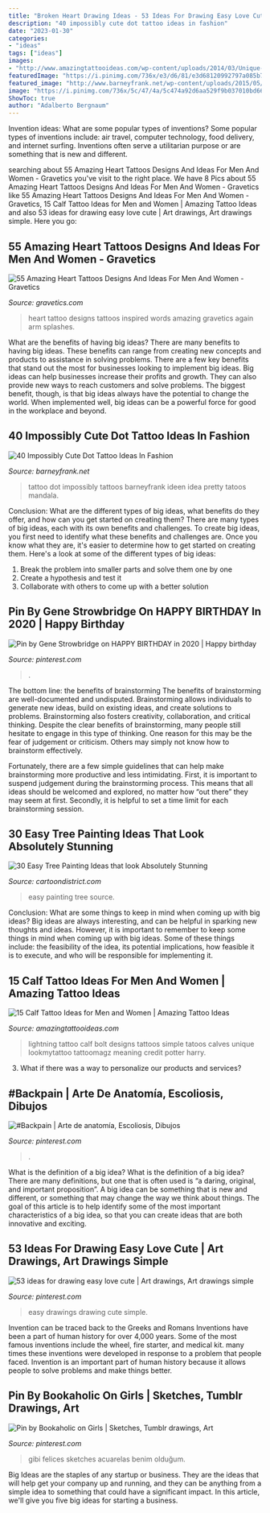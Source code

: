```yaml
---
title: "Broken Heart Drawing Ideas - 53 Ideas For Drawing Easy Love Cute"
description: "40 impossibly cute dot tattoo ideas in fashion"
date: "2023-01-30"
categories:
- "ideas"
tags: ["ideas"]
images:
- "http://www.amazingtattooideas.com/wp-content/uploads/2014/03/Unique-lightning-tattoo-idea-on-calf.jpg"
featuredImage: "https://i.pinimg.com/736x/e3/d6/81/e3d68120992797a085b721a85a40eb05.jpg"
featured_image: "http://www.barneyfrank.net/wp-content/uploads/2015/05/40-Impossibly-Cute-dot-tattoo-Ideas-in-Fashion-1.jpg"
image: "https://i.pinimg.com/736x/5c/47/4a/5c474a92d6aa529f9b037010bd66e3f0.jpg"
ShowToc: true
author: "Adalberto Bergnaum"
---
```



Invention ideas: What are some popular types of inventions?
Some popular types of inventions include: air travel, computer technology, food delivery, and internet surfing. Inventions often serve a utilitarian purpose or are something that is new and different.

	

		
searching about 55 Amazing Heart Tattoos Designs And Ideas For Men And Women - Gravetics you've visit to the right place. We have 8 Pics about 55 Amazing Heart Tattoos Designs And Ideas For Men And Women - Gravetics like 55 Amazing Heart Tattoos Designs And Ideas For Men And Women - Gravetics, 15 Calf Tattoo Ideas for Men and Women | Amazing Tattoo Ideas and also 53 ideas for drawing easy love cute | Art drawings, Art drawings simple. Here you go:
		
    
## 55 Amazing Heart Tattoos Designs And Ideas For Men And Women - Gravetics

<img loading=lazy src="https://www.gravetics.com/wp-content/uploads/2016/11/Inspired-by-Love.jpg" onerror="this.onerror=null;this.src='https://tse3.mm.bing.net/th?id=OIP.j4HAgxKhI_TvTAwwX6LGTQHaIW&amp;pid=15.1';" alt="55 Amazing Heart Tattoos Designs And Ideas For Men And Women - Gravetics">

_Source: gravetics.com_

>heart tattoo designs tattoos inspired words amazing gravetics again arm splashes. 

	

What are the benefits of having big ideas?
There are many benefits to having big ideas. These benefits can range from creating new concepts and products to assistance in solving problems. There are a few key benefits that stand out the most for businesses looking to implement big ideas. 
Big ideas can help businesses increase their profits and growth. They can also provide new ways to reach customers and solve problems. The biggest benefit, though, is that big ideas always have the potential to change the world. When implemented well, big ideas can be a powerful force for good in the workplace and beyond.

    
## 40 Impossibly Cute Dot Tattoo Ideas In Fashion

<img loading=lazy src="http://www.barneyfrank.net/wp-content/uploads/2015/05/40-Impossibly-Cute-dot-tattoo-Ideas-in-Fashion-1.jpg" onerror="this.onerror=null;this.src='https://tse3.mm.bing.net/th?id=OIP.705rnu1Joli3s6_Mus-lDQHaLH&amp;pid=15.1';" alt="40 Impossibly Cute Dot Tattoo Ideas In Fashion">

_Source: barneyfrank.net_

>tattoo dot impossibly tattoos barneyfrank ideen idea pretty tatoos mandala. 

	

Conclusion: What are the different types of big ideas, what benefits do they offer, and how can you get started on creating them?
There are many types of big ideas, each with its own benefits and challenges. To create big ideas, you first need to identify what these benefits and challenges are. Once you know what they are, it's easier to determine how to get started on creating them. Here's a look at some of the different types of big ideas:
1. Break the problem into smaller parts and solve them one by one
2. Create a hypothesis and test it
3. Collaborate with others to come up with a better solution

    
## Pin By Gene Strowbridge On HAPPY BIRTHDAY In 2020 | Happy Birthday

<img loading=lazy src="https://i.pinimg.com/736x/5c/47/4a/5c474a92d6aa529f9b037010bd66e3f0.jpg" onerror="this.onerror=null;this.src='https://tse4.mm.bing.net/th?id=OIP.QysN-_p8aG6826WGzsZy8QHaLH&amp;pid=15.1';" alt="Pin by Gene Strowbridge on HAPPY BIRTHDAY in 2020 | Happy birthday">

_Source: pinterest.com_

>. 

	

The bottom line: the benefits of brainstorming
The benefits of brainstorming are well-documented and undisputed. Brainstorming allows individuals to generate new ideas, build on existing ideas, and create solutions to problems. Brainstorming also fosters creativity, collaboration, and critical thinking.
Despite the clear benefits of brainstorming, many people still hesitate to engage in this type of thinking. One reason for this may be the fear of judgement or criticism. Others may simply not know how to brainstorm effectively.

Fortunately, there are a few simple guidelines that can help make brainstorming more productive and less intimidating. First, it is important to suspend judgement during the brainstorming process. This means that all ideas should be welcomed and explored, no matter how “out there” they may seem at first. Secondly, it is helpful to set a time limit for each brainstorming session.

    
## 30 Easy Tree Painting Ideas That Look Absolutely Stunning

<img loading=lazy src="http://www.cartoondistrict.com/wp-content/uploads/2018/05/Easy-Tree-Painting-Ideas2-1.jpg" onerror="this.onerror=null;this.src='https://tse4.mm.bing.net/th?id=OIP.NG-TRKlclJB0dVmHGuJbLgHaKF&amp;pid=15.1';" alt="30 Easy Tree Painting Ideas that look Absolutely Stunning">

_Source: cartoondistrict.com_

>easy painting tree source. 

	

Conclusion: What are some things to keep in mind when coming up with big ideas?
Big ideas are always interesting, and can be helpful in sparking new thoughts and ideas. However, it is important to remember to keep some things in mind when coming up with big ideas. Some of these things include: the feasibility of the idea, its potential implications, how feasible it is to execute, and who will be responsible for implementing it.

    
## 15 Calf Tattoo Ideas For Men And Women | Amazing Tattoo Ideas

<img loading=lazy src="http://www.amazingtattooideas.com/wp-content/uploads/2014/03/Unique-lightning-tattoo-idea-on-calf.jpg" onerror="this.onerror=null;this.src='https://tse4.mm.bing.net/th?id=OIP.BggtzLnZi7eZYP7QU15m2wHaJ6&amp;pid=15.1';" alt="15 Calf Tattoo Ideas for Men and Women | Amazing Tattoo Ideas">

_Source: amazingtattooideas.com_

>lightning tattoo calf bolt designs tattoos simple tatoos calves unique lookmytattoo tattoomagz meaning credit potter harry. 

	

3. What if there was a way to personalize our products and services?

    
## #Backpain | Arte De Anatomía, Escoliosis, Dibujos

<img loading=lazy src="https://i.pinimg.com/736x/e3/d6/81/e3d68120992797a085b721a85a40eb05.jpg" onerror="this.onerror=null;this.src='https://tse2.mm.bing.net/th?id=OIP.UhIgoDLF1254OLiz0dAjqgHaJ4&amp;pid=15.1';" alt="#Backpain | Arte de anatomía, Escoliosis, Dibujos">

_Source: pinterest.com_

>. 

	

What is the definition of a big idea?
What is the definition of a big idea? There are many definitions, but one that is often used is “a daring, original, and important proposition”. A big idea can be something that is new and different, or something that may change the way we think about things. The goal of this article is to help identify some of the most important characteristics of a big idea, so that you can create ideas that are both innovative and exciting.

    
## 53 Ideas For Drawing Easy Love Cute | Art Drawings, Art Drawings Simple

<img loading=lazy src="https://i.pinimg.com/736x/50/d7/a2/50d7a26d1d6dc95a1aee45f511f4900c.jpg" onerror="this.onerror=null;this.src='https://tse1.mm.bing.net/th?id=OIP.R-Y06AHdNUpyXKOygdPkNQAAAA&amp;pid=15.1';" alt="53 ideas for drawing easy love cute | Art drawings, Art drawings simple">

_Source: pinterest.com_

>easy drawings drawing cute simple. 

	

Invention can be traced back to the Greeks and Romans
Inventions have been a part of human history for over 4,000 years. Some of the most famous inventions include the wheel, fire starter, and medical kit. many times these inventions were developed in response to a problem that people faced. Invention is an important part of human history because it allows people to solve problems and make things better.

    
## Pin By Bookaholic On Girls | Sketches, Tumblr Drawings, Art

<img loading=lazy src="https://i.pinimg.com/736x/77/d1/66/77d166d54eeb62897c8326bb768172eb.jpg" onerror="this.onerror=null;this.src='https://tse2.mm.bing.net/th?id=OIP.P3PRIBw4z16T-HHhGgnqiAC7FN&amp;pid=15.1';" alt="Pin by Bookaholic on Girls | Sketches, Tumblr drawings, Art">

_Source: pinterest.com_

>gibi felices sketches acuarelas benim olduğum. 

	

Big Ideas are the staples of any startup or business. They are the ideas that will help get your company up and running, and they can be anything from a simple idea to something that could have a significant impact. In this article, we'll give you five big ideas for starting a business.

